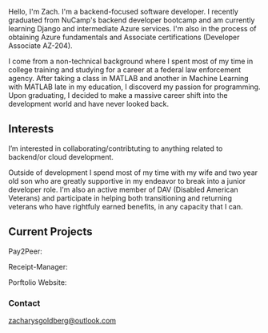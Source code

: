 Hello, I'm Zach. I'm a backend-focused software developer. I recently graduated from NuCamp's backend developer bootcamp and am currently learning Django and intermediate Azure services. I'm also in the process of obtaining Azure fundamentals and Associate certifications (Developer Associate AZ-204).

I come from a non-technical background where I spent most of my time in college training and studying for a career at a federal law enforcement agency. After taking a class in MATLAB and another in Machine Learning with MATLAB late in my education, I discoverd my passion for programming. Upon graduating, I decided to make a massive career shift into the development world and have never looked back.

## Interests
I’m interested in collaborating/contribtuting to anything related to backend/or cloud development.

Outside of development I spend most of my time with my wife and two year old son who are greatly supportive in my endeavor to break into a junior developer role.
I'm also an active member of DAV (Disabled American Veterans) and participate in helping both transitioning and returning veterans who have rightfuly earned benefits, in any capacity that I can.

## Current Projects
Pay2Peer:

Receipt-Manager:

Porftolio Website:

### Contact
zacharysgoldberg@outlook.com

<!---
zacharysgoldberg/zacharysgoldberg is a ✨ special ✨ repository because its `README.md` (this file) appears on your GitHub profile.
You can click the Preview link to take a look at your changes.
--->
